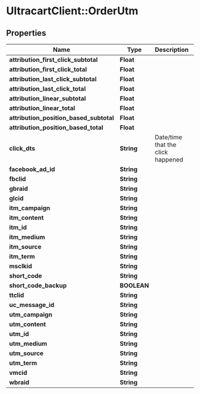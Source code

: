 # UltracartClient::OrderUtm

## Properties
Name | Type | Description | Notes
------------ | ------------- | ------------- | -------------
**attribution_first_click_subtotal** | **Float** |  | [optional] 
**attribution_first_click_total** | **Float** |  | [optional] 
**attribution_last_click_subtotal** | **Float** |  | [optional] 
**attribution_last_click_total** | **Float** |  | [optional] 
**attribution_linear_subtotal** | **Float** |  | [optional] 
**attribution_linear_total** | **Float** |  | [optional] 
**attribution_position_based_subtotal** | **Float** |  | [optional] 
**attribution_position_based_total** | **Float** |  | [optional] 
**click_dts** | **String** | Date/time that the click happened | [optional] 
**facebook_ad_id** | **String** |  | [optional] 
**fbclid** | **String** |  | [optional] 
**gbraid** | **String** |  | [optional] 
**glcid** | **String** |  | [optional] 
**itm_campaign** | **String** |  | [optional] 
**itm_content** | **String** |  | [optional] 
**itm_id** | **String** |  | [optional] 
**itm_medium** | **String** |  | [optional] 
**itm_source** | **String** |  | [optional] 
**itm_term** | **String** |  | [optional] 
**msclkid** | **String** |  | [optional] 
**short_code** | **String** |  | [optional] 
**short_code_backup** | **BOOLEAN** |  | [optional] 
**ttclid** | **String** |  | [optional] 
**uc_message_id** | **String** |  | [optional] 
**utm_campaign** | **String** |  | [optional] 
**utm_content** | **String** |  | [optional] 
**utm_id** | **String** |  | [optional] 
**utm_medium** | **String** |  | [optional] 
**utm_source** | **String** |  | [optional] 
**utm_term** | **String** |  | [optional] 
**vmcid** | **String** |  | [optional] 
**wbraid** | **String** |  | [optional] 


